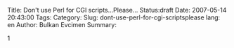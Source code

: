 Title: Don't use Perl for CGI scripts...Please...
Status:draft
Date: 2007-05-14 20:43:00
Tags: 
Category: 
Slug: dont-use-perl-for-cgi-scriptsplease
lang: en
Author: Bulkan Evcimen
Summary: 

1